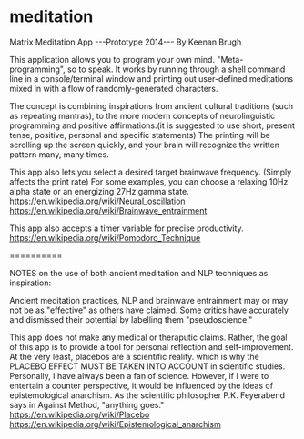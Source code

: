 meditation
==========

Matrix Meditation App
---Prototype 2014---
By Keenan Brugh

This application allows you to program your own mind. "Meta-programming", so to speak. It works by running through a shell command line in a console/terminal window and printing out user-defined meditations mixed in with a flow of randomly-generated characters. 

The concept is combining inspirations from ancient cultural traditions (such as repeating mantras), to the more modern concepts of neurolinguistic programming and positive affirmations.(it is suggested to use short, present tense, positive, personal and specific statements) The printing will be scrolling up the screen quickly, and your brain will recognize the written pattern many, many times.

This app also lets you select a desired target brainwave frequency. (Simply affects the print rate)
For some examples, you can choose a relaxing 10Hz alpha state or an energizing 27Hz gamma state.
https://en.wikipedia.org/wiki/Neural_oscillation
https://en.wikipedia.org/wiki/Brainwave_entrainment

This app also accepts a timer variable for precise productivity.
https://en.wikipedia.org/wiki/Pomodoro_Technique

==========

NOTES on the use of both ancient meditation and NLP techniques as inspiration:

Ancient meditation practices, NLP and brainwave entrainment may or may not be as "effective" as others have claimed. Some critics have accurately and dismissed their potential by labelling them "pseudoscience." 

This app does not make any medical or theraputic claims. Rather, the goal of this app is to provide a tool for personal reflection and self-improvement. At the very least, placebos are a scientific reality. which is why the PLACEBO EFFECT MUST BE TAKEN INTO ACCOUNT in scientific studies. Personally, I have always been a fan of science. However, if I were to entertain a counter perspective, it would be influenced by the ideas of epistemological anarchism. As the scientific philosopher P.K. Feyerabend says in Against Method, "anything goes."
https://en.wikipedia.org/wiki/Placebo
https://en.wikipedia.org/wiki/Epistemological_anarchism
